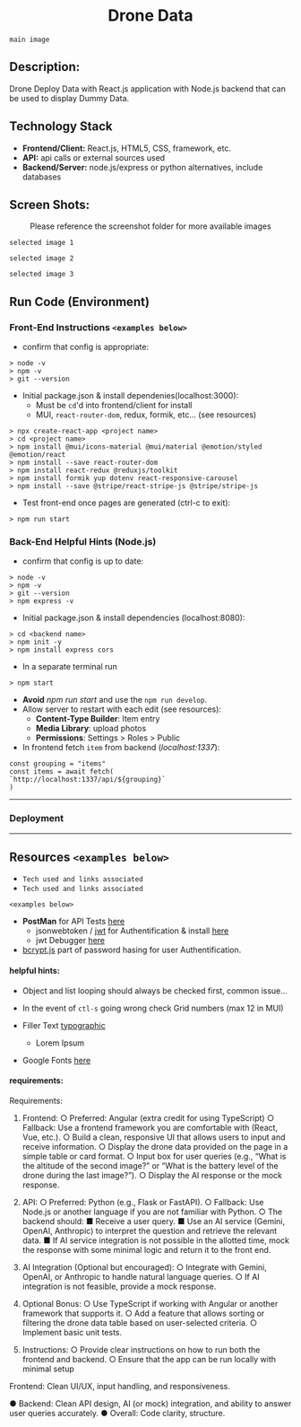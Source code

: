 <h1 align="center">Drone Data</h1>

`main image`

## Description:
Drone Deploy Data with React.js application with Node.js backend that can be used to display Dummy Data. 

## Technology Stack
- **Frontend/Client:** React.js, HTML5, CSS, framework, etc.
- **API:** api calls or external sources used
- **Backend/Server:** node.js/express or python alternatives, include databases

## Screen Shots:
<p align="center">Please reference the screenshot folder for more available images</p>

`selected image 1`

`selected image 2`

`selected image 3`

## Run Code (Environment)

### Front-End Instructions `<examples below>`
- confirm that config is appropriate:
```
> node -v
> npm -v
> git --version
```

- Initial package.json & install dependenies(localhost:3000):
    - Must be `cd`'d into frontend/client for install
    - MUI, `react-router-dom`, redux, formik, etc... (see resources)
```
> npx create-react-app <project name>
> cd <project name>
> npm install @mui/icons-material @mui/material @emotion/styled @emotion/react
> npm install --save react-router-dom
> npm install react-redux @reduxjs/toolkit
> npm install formik yup dotenv react-responsive-carousel
> npm install --save @stripe/react-stripe-js @stripe/stripe-js
```
- Test front-end once pages are generated (ctrl-c to exit):
```
> npm run start
```

### Back-End Helpful Hints (Node.js)
- confirm that config is up to date:

```
> node -v
> npm -v
> git --version
> npm express -v 
```

- Initial package.json & install dependencies (localhost:8080):
```
> cd <backend name>
> npm init -y
> npm install express cors
```

- In a separate terminal run
```
> npm start
```

- **Avoid** *npm run start* and use the `npm run develop`. 
- Allow server to restart with each edit (see resources): 
    - **Content-Type Builder**: Item entry
    - **Media Library**: upload photos
    - **Permissions**: Settings > Roles > Public 
- In frontend fetch `item` from backend (*localhost:1337*):
```
const grouping = "items"
const items = await fetch(
`http://localhost:1337/api/${grouping}`
)
```
--------------------------
### Deployment

--------------------------
## Resources `<examples below>`

- `Tech used and links associated`
- `Tech used and links associated`

`<examples below>`
- **PostMan** for API Tests [here](https://www.postman.com/)
    - jsonwebtoken / [jwt](https://jwt.io/) for Authentification & install [here](https://www.npmjs.com/package/jsonwebtoken)
    - jwt Debugger [here](https://jwt.io/#debugger-io)
- [bcrypt.js](https://www.npmjs.com/package/bcryptjs) part of password hasing for user Authentification. 


#### **helpful hints:** 
- Object and list looping should always be checked first, common issue...
- In the event of `ctl-s` going wrong check Grid numbers (max 12 in MUI)

- Filler Text [typographic](https://generator.lorem-ipsum.info/)
    - Lorem Ipsum 
- Google Fonts [here](https://fonts.google.com/)

#### **requirements:** 
Requirements:
1. Frontend:
○ Preferred: Angular (extra credit for using TypeScript)
○ Fallback: Use a frontend framework you are comfortable with (React, Vue, etc.).
○ Build a clean, responsive UI that allows users to input and receive information.
○ Display the drone data provided on the page in a simple table or card format.
○ Input box for user queries (e.g., “What is the altitude of the second image?” or
“What is the battery level of the drone during the last image?”).
○ Display the AI response or the mock response.
2. API:
○ Preferred: Python (e.g., Flask or FastAPI).
○ Fallback: Use Node.js or another language if you are not familiar with Python.
○ The backend should:
■ Receive a user query.
■ Use an AI service (Gemini, OpenAI, Anthropic) to interpret the question
and retrieve the relevant data.
■ If AI service integration is not possible in the allotted time, mock the
response with some minimal logic and return it to the front end.

3. AI Integration (Optional but encouraged):
○ Integrate with Gemini, OpenAI, or Anthropic to handle natural language
queries.
○ If AI integration is not feasible, provide a mock response.
4. Optional Bonus:
○ Use TypeScript if working with Angular or another framework that supports it.
○ Add a feature that allows sorting or filtering the drone data table based on
user-selected criteria.
○ Implement basic unit tests.
5. Instructions:
○ Provide clear instructions on how to run both the frontend and backend.
○ Ensure that the app can be run locally with minimal setup

Frontend: Clean UI/UX, input handling, and responsiveness.

● Backend: Clean API design, AI (or mock) integration, and ability to answer user queries
accurately.
● Overall: Code clarity, structure.


<!-- 
### TODO stx: 
Future Structure (stx):
- Table to display Data from Front End or Cards? 
- Fetch all the data from the backend on the front end?
- Filtering method for it?
- Example would be ALL Data? 
-->
